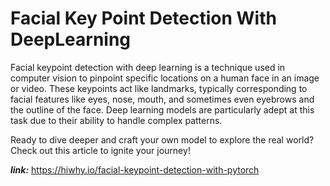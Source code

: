 # Facial Key Point Detection With DeepLearning

Facial keypoint detection with deep learning is a technique used in computer vision to pinpoint specific locations on a human face in an image or video.
These keypoints act like landmarks, typically corresponding to facial features like eyes, nose, mouth, and sometimes even eyebrows and the outline of the face. 
Deep learning models are particularly adept at this task due to their ability to handle complex patterns.

Ready to dive deeper and craft your own model to explore the real world? Check out this article to ignite your journey!

***link:*** https://hiwhy.io/facial-keypoint-detection-with-pytorch
